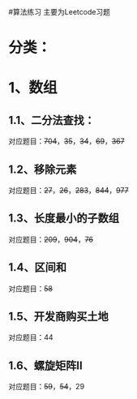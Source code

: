 #算法练习
主要为Leetcode习题

# 分类：
# 1、数组
## 1.1、二分法查找：
对应题目：~~704~~，~~35~~，~~34~~，~~69~~，~~367~~

## 1.2、移除元素
对应题目：~~27~~，~~26~~，~~283~~，~~844~~，~~977~~

## 1.3、长度最小的子数组
对应题目：~~209~~，~~904~~，~~76~~

## 1.4、区间和
对应题目：~~58~~

## 1.5、开发商购买土地
对应题目：44

## 1.6、螺旋矩阵II
对应题目：~~59~~，~~54~~，29
